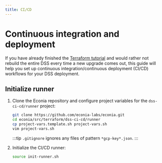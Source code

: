 ```yaml
---
title: CI/CD
---
```


# Continuous integration and deployment

If you have already finished the [Terraform tutorial](terraform.md) and would rather not rebuild the entire DSS every time a new upgrade comes out, this guide will help you set up continuous integration/continuous deployment (CI/CD) workflows for your DSS deployment.

## Initialize runner

1. Clone the Econia repository and configure project variables for the `dss-ci-cd/runner` project:

   ```sh
   git clone https://github.com/econia-labs/econia.git
   cd econia/src/terraform/dss-ci-cd/runner
   cp project-vars.template.sh project-vars.sh
   vim project-vars.sh
   ```

   :::tip
   `.gitignore` ignores any files of pattern `*gcp-key*.json`.
   :::

1. Initialize the CI/CD runner:

   ```sh
   source init-runner.sh
   ```

